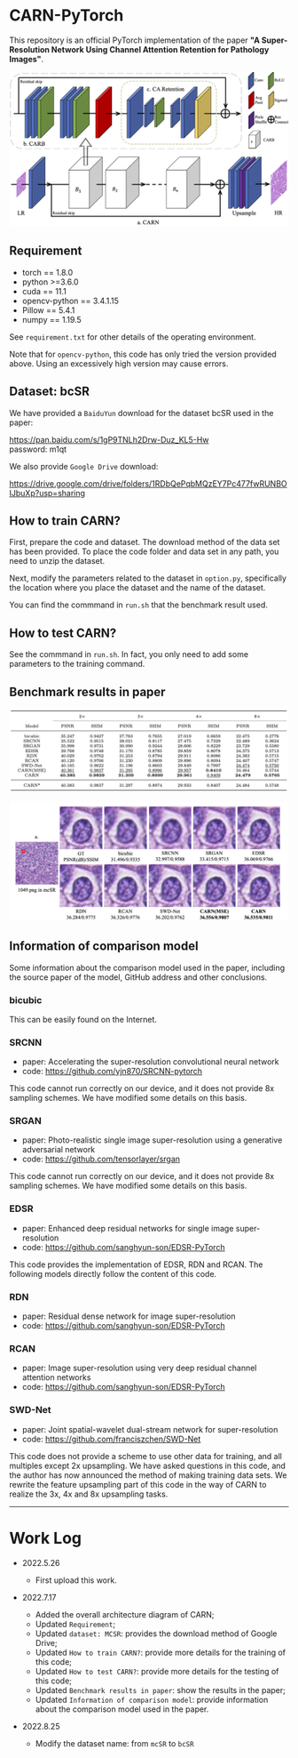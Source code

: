 # CARN-PyTorch

This repository is an official PyTorch implementation of the paper **"A Super-Resolution Network Using Channel Attention Retention for Pathology Images"**.

![](https://github.com/MoyangSensei/CARN-Pytorch/blob/main/fig/1.png)

## Requirement
* torch == 1.8.0
* python >=3.6.0
* cuda == 11.1
* opencv-python == 3.4.1.15
* Pillow == 5.4.1
* numpy == 1.19.5

See `requirement.txt` for other details of the operating environment. 

Note that for `opencv-python`, this code has only tried the version provided above. Using an excessively high version may cause errors.

## Dataset: bcSR

We have provided a `BaiduYun` download for the dataset bcSR used in the paper:

https://pan.baidu.com/s/1gP9TNLh2Drw-Duz_KL5-Hw  
password: m1qt

We also provide `Google Drive` download:

https://drive.google.com/drive/folders/1RDbQePqbMQzEY7Pc477fwRUNBOIJbuXp?usp=sharing

## How to train CARN?

First, prepare the code and dataset. The download method of the data set has been provided. To place the code folder and data set in any path, you need to unzip the dataset.

Next, modify the parameters related to the dataset in `option.py`, specifically the location where you place the dataset and the name of the dataset. 

You can find the commmand in `run.sh` that the benchmark result used.

## How to test CARN?

See the commmand in `run.sh`. In fact, you only need to add some parameters to the training command.

## Benchmark results in paper

![](https://github.com/MoyangSensei/CARN-Pytorch/blob/main/fig/2.png)

![](https://github.com/MoyangSensei/CARN-Pytorch/blob/main/fig/3.png)

## Information of comparison model

Some information about the comparison model used in the paper, including the source paper of the model, GitHub address and other conclusions.

### bicubic

This can be easily found on the Internet.

### SRCNN

* paper: Accelerating the super-resolution convolutional neural network
* code: https://github.com/yjn870/SRCNN-pytorch

This code cannot run correctly on our device, and it does not provide 8x sampling schemes. We have modified some details on this basis.

### SRGAN

* paper: Photo-realistic single image super-resolution using a generative adversarial network
* code: https://github.com/tensorlayer/srgan

This code cannot run correctly on our device, and it does not provide 8x sampling schemes. We have modified some details on this basis.

### EDSR

* paper: Enhanced deep residual networks for single image super-resolution
* code: https://github.com/sanghyun-son/EDSR-PyTorch

This code provides the implementation of EDSR, RDN and RCAN. The following models directly follow the content of this code.

### RDN

* paper: Residual dense network for image super-resolution
* code: https://github.com/sanghyun-son/EDSR-PyTorch

### RCAN

* paper: Image super-resolution using very deep residual channel attention networks
* code: https://github.com/sanghyun-son/EDSR-PyTorch

### SWD-Net

* paper: Joint spatial-wavelet dual-stream network for super-resolution
* code: https://github.com/franciszchen/SWD-Net

This code does not provide a scheme to use other data for training, and all multiples except 2x upsampling. We have asked questions in this code, and the author has now announced the method of making training data sets. We rewrite the feature upsampling part of this code in the way of CARN to realize the 3x, 4x and 8x upsampling tasks.

*****

# Work Log

* 2022.5.26
  * First upload this work. 

* 2022.7.17
  * Added the overall architecture diagram of CARN;
  * Updated `Requirement`;
  * Updated `dataset: MCSR`: provides the download method of Google Drive;
  * Updated `How to train CARN?`: provide more details for the training of this code;
  * Updated `How to test CARN?`: provide more details for the testing of this code;
  * Updated `Benchmark results in paper`: show the results in the paper;
  * Updated `Information of comparison model`: provide information about the comparison model used in the paper.

* 2022.8.25
  * Modify the dataset name: from `mcSR` to `bcSR` 
